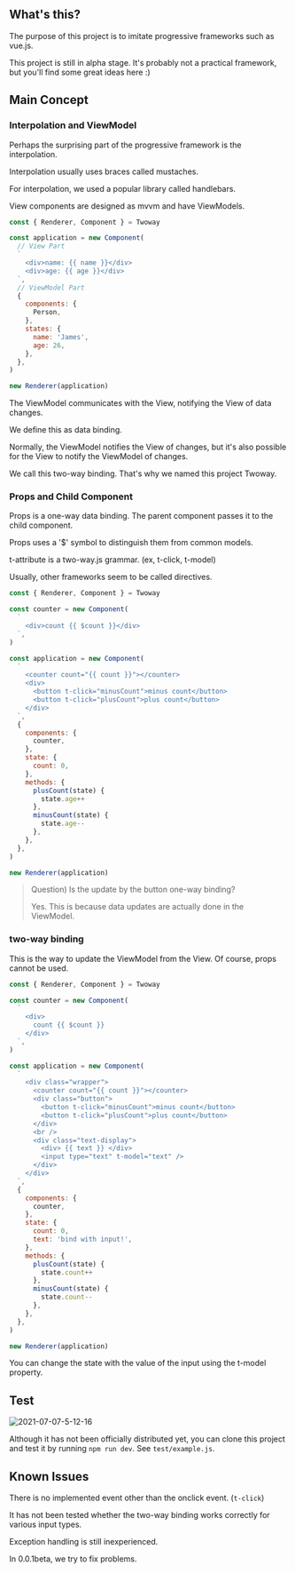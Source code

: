## What's this?

The purpose of this project is to imitate progressive frameworks such as vue.js.

This project is still in alpha stage. It's probably not a practical framework, but you'll find some great ideas here :)

## Main Concept

### Interpolation and ViewModel

Perhaps the surprising part of the progressive framework is the interpolation.

Interpolation usually uses braces called mustaches.

For interpolation, we used a popular library called handlebars.

View components are designed as mvvm and have ViewModels.

```javascript
const { Renderer, Component } = Twoway

const application = new Component(
  // View Part
  `
    <div>name: {{ name }}</div>
    <div>age: {{ age }}</div>
  `,
  // ViewModel Part
  {
    components: {
      Person,
    },
    states: {
      name: 'James',
      age: 26,
    },
  },
)

new Renderer(application)
```

The ViewModel communicates with the View, notifying the View of data changes.

We define this as data binding.

Normally, the ViewModel notifies the View of changes, but it's also possible for the View to notify the ViewModel of changes.

We call this two-way binding. That's why we named this project Twoway.

### Props and Child Component

Props is a one-way data binding. The parent component passes it to the child component.

Props uses a '$' symbol to distinguish them from common models.

t-attribute is a two-way.js grammar. (ex, t-click, t-model)

Usually, other frameworks seem to be called directives.

```javascript
const { Renderer, Component } = Twoway

const counter = new Component(
  `
    <div>count {{ $count }}</div>
  `,
)

const application = new Component(
  `
    <counter count="{{ count }}"></counter>
    <div>
      <button t-click="minusCount">minus count</button>
      <button t-click="plusCount">plus count</button>
    </div>
  `,
  {
    components: {
      counter,
    },
    state: {
      count: 0,
    },
    methods: {
      plusCount(state) {
        state.age++
      },
      minusCount(state) {
        state.age--
      },
    },
  },
)

new Renderer(application)
```

> Question) Is the update by the button one-way binding?
>
> Yes. This is because data updates are actually done in the ViewModel.

### two-way binding

This is the way to update the ViewModel from the View. Of course, props cannot be used.

```javascript
const { Renderer, Component } = Twoway

const counter = new Component(
  `
    <div>
      count {{ $count }}
    </div>
  `,
)

const application = new Component(
  `
    <div class="wrapper">
      <counter count="{{ count }}"></counter>
      <div class="button">
        <button t-click="minusCount">minus count</button>
        <button t-click="plusCount">plus count</button>
      </div>
      <br />
      <div class="text-display">
        <div> {{ text }} </div>
        <input type="text" t-model="text" />
      </div>
    </div>
  `,
  {
    components: {
      counter,
    },
    state: {
      count: 0,
      text: 'bind with input!',
    },
    methods: {
      plusCount(state) {
        state.count++
      },
      minusCount(state) {
        state.count--
      },
    },
  },
)

new Renderer(application)
```

You can change the state with the value of the input using the t-model property.

## Test

<img src="https://i.ibb.co/54X7gdG/2021-07-07-5-12-16.gif" alt="2021-07-07-5-12-16" border="0">

Although it has not been officially distributed yet, you can clone this project and test it by running `npm run dev`. See `test/example.js`.

## Known Issues

There is no implemented event other than the onclick event. (`t-click`)

It has not been tested whether the two-way binding works correctly for various input types.

Exception handling is still inexperienced.

In 0.0.1beta, we try to fix problems.
